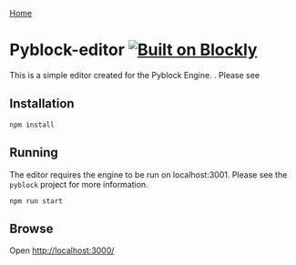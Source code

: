 [Home](../README.md)

# Pyblock-editor [![Built on Blockly](https://tinyurl.com/built-on-blockly)](https://github.com/google/blockly)

This is a simple editor created for the Pyblock Engine. . Please see

## Installation

```
npm install
```

## Running
The editor requires the engine to be run on localhost:3001. Please see the `pyblock` project for more information.
```
npm run start
```

## Browse

Open [http://localhost:3000/](http://localhost:3000/)
